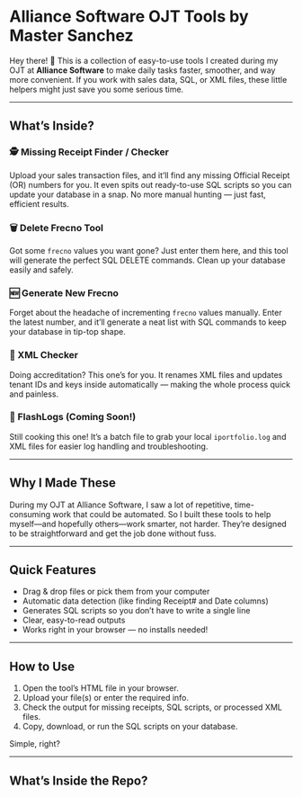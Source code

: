 # Alliance Software OJT Tools by Master Sanchez

Hey there! 👋 This is a collection of easy-to-use tools I created during my OJT at **Alliance Software** to make daily tasks faster, smoother, and way more convenient. If you work with sales data, SQL, or XML files, these little helpers might just save you some serious time.

---

## What’s Inside?

### 🕵️ Missing Receipt Finder / Checker  
Upload your sales transaction files, and it’ll find any missing Official Receipt (OR) numbers for you. It even spits out ready-to-use SQL scripts so you can update your database in a snap. No more manual hunting — just fast, efficient results.

### 🗑️ Delete Frecno Tool  
Got some `frecno` values you want gone? Just enter them here, and this tool will generate the perfect SQL DELETE commands. Clean up your database easily and safely.

### 🆕 Generate New Frecno  
Forget about the headache of incrementing `frecno` values manually. Enter the latest number, and it’ll generate a neat list with SQL commands to keep your database in tip-top shape.

### 📄 XML Checker  
Doing accreditation? This one’s for you. It renames XML files and updates tenant IDs and keys inside automatically — making the whole process quick and painless.

### 🔧 FlashLogs (Coming Soon!)  
Still cooking this one! It’s a batch file to grab your local `iportfolio.log` and XML files for easier log handling and troubleshooting.

---

## Why I Made These

During my OJT at Alliance Software, I saw a lot of repetitive, time-consuming work that could be automated. So I built these tools to help myself—and hopefully others—work smarter, not harder. They’re designed to be straightforward and get the job done without fuss.

---

## Quick Features

- Drag & drop files or pick them from your computer  
- Automatic data detection (like finding Receipt# and Date columns)  
- Generates SQL scripts so you don’t have to write a single line  
- Clear, easy-to-read outputs  
- Works right in your browser — no installs needed!

---

## How to Use

1. Open the tool’s HTML file in your browser.  
2. Upload your file(s) or enter the required info.  
3. Check the output for missing receipts, SQL scripts, or processed XML files.  
4. Copy, download, or run the SQL scripts on your database.

Simple, right?

---

## What’s Inside the Repo?


